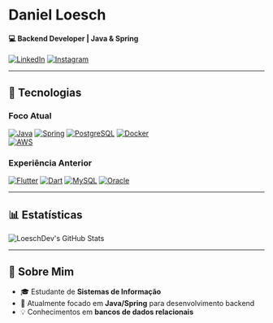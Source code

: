# **Daniel Loesch** 
#### 💻 Backend Developer | Java & Spring


[![LinkedIn](https://img.shields.io/badge/LinkedIn-0077B5?style=flat&logo=linkedin&logoColor=white)](https://www.linkedin.com/in/loeschdev/)
[![Instagram](https://img.shields.io/badge/Instagram-E4405F?style=flat&logo=instagram&logoColor=white)](https://www.instagram.com/danielloesch_/)

---

## 🧰 Tecnologias

### Foco Atual
[![Java](https://img.shields.io/badge/Java-ED8B00?style=flat&logo=java&logoColor=white)](https://java.com)
[![Spring](https://img.shields.io/badge/Spring-6DB33F?style=flat&logo=spring&logoColor=white)](https://spring.io)
[![PostgreSQL](https://img.shields.io/badge/PostgreSQL-4169E1?style=flat&logo=postgresql&logoColor=white)](https://www.postgresql.org)
[![Docker](https://img.shields.io/badge/Docker-2496ED?style=flat&logo=docker&logoColor=white)](https://www.docker.com)  
[![AWS](https://img.shields.io/badge/AWS-232F3E?style=flat&logo=amazon-aws&logoColor=white)](https://aws.amazon.com) 

### Experiência Anterior
[![Flutter](https://img.shields.io/badge/Flutter-02569B?style=flat&logo=flutter&logoColor=white)](https://flutter.dev)
[![Dart](https://img.shields.io/badge/Dart-0175C2?style=flat&logo=dart&logoColor=white)](https://dart.dev)
[![MySQL](https://img.shields.io/badge/MySQL-4479A1?style=flat&logo=mysql&logoColor=white)](https://www.mysql.com)
[![Oracle](https://img.shields.io/badge/Oracle-F80000?style=flat&logo=oracle&logoColor=white)](https://www.oracle.com/database/)

---

## 📊 Estatísticas

![LoeschDev's GitHub Stats](https://github-readme-streak-stats.herokuapp.com/?user=LoeschDev&theme=github-dark&hide_border=true)

---

## 📌 Sobre Mim  
- 🎓 Estudante de **Sistemas de Informação**  
- 🌱 Atualmente focado em **Java/Spring** para desenvolvimento backend  
- 💡 Conhecimentos em **bancos de dados relacionais**  
